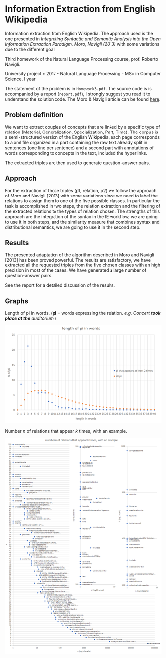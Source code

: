 # Information Extraction from English Wikipedia
Information extraction from English Wikipedia. The approach used is the one presented in *Integrating Syntactic and Semantic Analysis into the Open Information Extraction Paradigm. Moro, Navigli (2013)* with some variations due to the different goal.

Third homework of the Natural Language Processing course, prof. Roberto Navigli.

University project • 2017 - Natural Language Processing - MSc in Computer Science, I year 

The statement of the problem is in `Homework3.pdf`. The source code is is accompanied by a report (`report.pdf`), I strongly suggest you read it to understand the solution code. The Moro & Navigli article can be found [here](https://www.aaai.org/ocs/index.php/IJCAI/IJCAI13/paper/download/6837/7016). 

## Problem definition

We want to extract couples of concepts that are linked by a specific
type of relation (Material, Generalization, Specialization, Part, Time). The corpus is a semi-structured
version of the English Wikipedia, each page corresponds to a xml file organized in a part containing the
raw text already split in sentences (one line per sentence) and a second part with annotations of words
corresponding to concepts in the text, included the hyperlinks.

The extracted triples are then used to generate question-answer pairs.

## Approach
For the extraction of those triples (p1, relation, p2) we follow the approach of Moro and Navigli [2013]
with some variations since we need to label the relations to assign them to one of the five possible classes.
In particular the task is accomplished in two steps, the relation extraction and the filtering of the extracted
relations to the types of relation chosen. The strengths of this approach are the integration of the syntax
in the IE workflow, we are going to use it in both steps, and the similarity measure that combines syntax
and distributional semantics, we are going to use it in the second step. 


## Results
The presented adaptation of the algorithm described in Moro and Navigli [2013] has been proved
powerful. The results are satisfactory, we have extracted all the requested triples from the five chosen
classes with an high precision in most of the cases. We have generated a large number of question-answer
pairs.

See the report for a detailed discussion of the results.

## Graphs
Length of pi in words. (**pi** = words expressing the relation. *e.g. Concert **took place at the** auditorium* )

![pi length](https://github.com/noranta4/Information-Extraction-from-WikipediaEN/blob/master/img/pilength.PNG?raw=true)

Number *n* of relations that appear *k* times, with an example.

![pi length](https://github.com/noranta4/Information-Extraction-from-WikipediaEN/blob/master/img/plot.png?raw=true)


